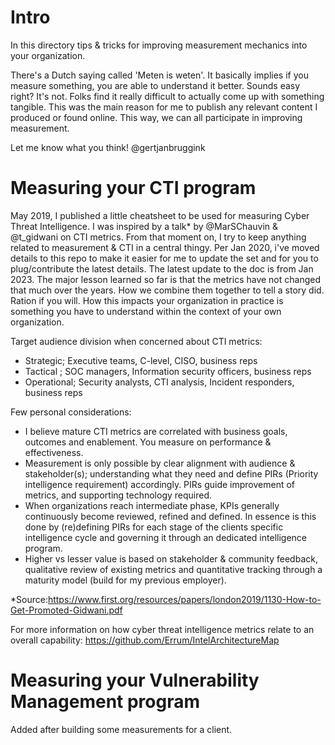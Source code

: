 # Intro
In this directory tips & tricks for improving measurement mechanics into your organization.

There's a Dutch saying called 'Meten is weten'. It basically implies if you measure something, you are able to understand it better. Sounds easy right? It's not. Folks find it really difficult to actually come up with something tangible. This was the main reason for me  to publish any relevant content I produced or found online. This way, we can all participate in improving measurement.

Let me know what you think! @gertjanbruggink

# Measuring your CTI program 
May 2019, I published a little cheatsheet to be used for measuring Cyber Threat Intelligence. I was inspired by a talk* by  @MarSChauvin & @t_gidwani on CTI metrics. From that moment on, I try to keep anything related to measurement & CTI in a central thingy. Per Jan 2020, i've moved  details to this repo to make it easier for me to update the set and for you to plug/contribute the latest details. The latest update to the doc is from Jan 2023. The major lesson learned so far is that the metrics have not changed that much over the years. How we combine them together to tell a story did. Ration if you will. How this impacts your organization in practice is something you have to understand within the context of your own organization.

Target audience division when concerned about CTI metrics:
- Strategic; Executive teams, C-level, CISO, business reps
- Tactical ; SOC managers, Information security officers, business reps
- Operational; Security analysts, CTI analysis, Incident responders, business reps

Few personal considerations:
- I believe mature CTI metrics are correlated with business goals, outcomes and enablement. You measure on performance & effectiveness.
- Measurement is only possible by clear alignment with audience & stakeholder(s); understanding what they need and define PIRs (Priority intelligence requirement) accordingly. PIRs guide improvement of metrics, and supporting technology required. 
- When organizations reach intermediate phase, KPIs generally continuously become reviewed, refined and defined. In essence is this done by (re)defining PIRs for each stage of the clients specific intelligence cycle and governing it through an dedicated intelligence program.
- Higher vs lesser value is based on stakeholder & community feedback, qualitative review of existing metrics and quantitative tracking through a maturity model (build for my previous employer).

*Source:https://www.first.org/resources/papers/london2019/1130-How-to-Get-Promoted-Gidwani.pdf

For more information on how cyber threat intelligence metrics relate to an overall capability: https://github.com/Errum/IntelArchitectureMap


# Measuring your Vulnerability Management program 
Added after building some measurements for a client. 
